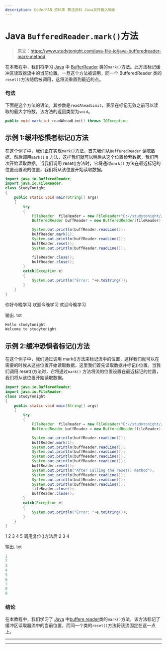```yaml
---
description: CoderFAN 资料库 算法资料 Java文件输入输出
---
```


# Java `BufferedReader.mark()`方法

> 原文：<https://www.studytonight.com/java-file-io/java-bufferedreader-mark-method>

在本教程中，我们将学习 [Java](https://www.studytonight.com/java/) 中 [BufferReader](https://www.studytonight.com/java-file-io/java-bufferedreader-class) 类的`mark()`方法。此方法标记缓冲区读取器流中的当前位置。一旦这个方法被调用，同一个 BufferedReader 类的`reset()`方法随后被调用，这将流重置到最近的点。

### 句法

下面是这个方法的语法，其参数是`readAheadLimit`，表示在标记无效之前可以读取的最大字符数。该方法的返回类型为`void`。

```java
public void mark(int readAheadLimit) throws IOException 
```

## 示例 1:缓冲恐惧者标记()方法

在这个例子中，我们正在实现`mark()`方法，首先我们从`BufferedReader` 读取数据，然后调用`mark()` a 方法，这样我们就可以稍后从这个位置检索数据，我们再次开始读取数据。当我们调用 reset()方法时，它将通过`mark()` 方法在最近标记的位置设置流的位置，我们将从该位置开始读取数据。

```java
import java.io.BufferedReader;
import java.io.FileReader;
class StudyTonight
{
	public static void main(String[] args)  
	{ 
		try 
		{
			FileReader	fileReader = new FileReader("E://studytonight//output.txt"); 
			BufferedReader buffReader = new BufferedReader(fileReader);

			System.out.println(buffReader.readLine());  
			buffReader.mark(1);  
			System.out.println(buffReader.readLine());  
			buffReader.reset();  
			System.out.println(buffReader.readLine());  

			fileReader.close();
			buffReader.close();			
		}
		catch(Exception e)
		{
			System.out.println("Error: "+e.toString());
		}
	} 
}
```

你好今晚学习
欢迎今晚学习
欢迎今晚学习

输出. txt

```java
Hello studytonight
Welcome to studytonight 
```

## 示例 2:缓冲恐惧者标记()方法

在这个例子中，我们通过调用 mark()方法来标记流中的位置，这样我们就可以在需要的时候从这些位置开始读取数据，这里我们首先读取数据并标记()位置。当我们调用 reset()方法时，它将通过`mark()` 方法将流的位置设置在最近标记的位置，我们将从该位置开始读取数据。

```java
import java.io.BufferedReader;
import java.io.FileReader;
class StudyTonight
{
	public static void main(String[] args)  
	{ 
		try 
		{
			FileReader	fileReader = new FileReader("E://studytonight//output.txt"); 
			BufferedReader buffReader = new BufferedReader(fileReader);

			System.out.println(buffReader.readLine());  
			buffReader.mark(1);  
			System.out.println(buffReader.readLine());  
			System.out.println(buffReader.readLine());  
			System.out.println(buffReader.readLine());  
			System.out.println(buffReader.readLine());  
			buffReader.reset();
			System.out.println("After Calling the reset() method");
			System.out.println(buffReader.readLine());  
			System.out.println(buffReader.readLine());  
			System.out.println(buffReader.readLine());  
			fileReader.close();
			buffReader.close();			
		}
		catch(Exception e)
		{
			System.out.println("Error: "+e.toString());
		}
	} 
}
```

1
2
3
4
5
调用复位()方法后
2
3
4

输出. txt

```java
1
2
3
4
5
6
7
8
9
```

### 结论

在本教程中，我们学习了 [Java](https://www.studytonight.com/java/) 中[buffere reader](https://www.studytonight.com/java-file-io/java-bufferedreader-class)类的`mark()`方法，该方法标记了缓冲区读取器流中的当前位置，而同一个类的`reset()`方法将该流固定在这一点上。

* * *

* * *